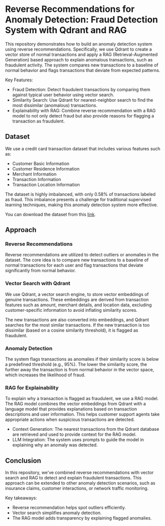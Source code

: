 # Reverse Recommendations for Anomaly Detection: Fraud Detection System with Qdrant and RAG

This repository demonstrates how to build an anomaly detection system using reverse recommendations. Specifically, we use Qdrant to create a vector store of normal transactions and apply a RAG (Retrieval-Augmented Generation) based approach to explain anomalous transactions, such as fraudulent activity. The system compares new transactions to a baseline of normal behavior and flags transactions that deviate from expected patterns.

Key Features:
- Fraud Detection: Detect fraudulent transactions by comparing them against typical user behavior using vector search.
- Similarity Search: Use Qdrant for nearest-neighbor search to find the most dissimilar (anomalous) transactions.
- Explainability with RAG: Combine reverse recommendation with a RAG model to not only detect fraud but also provide reasons for flagging a transaction as fraudulent.

## Dataset
We use a credit card transaction dataset that includes various features such as:

- Customer Basic Information
- Customer Residence Information
- Merchant Information
- Transaction Information
- Transaction Location Information

The dataset is highly imbalanced, with only 0.58% of transactions labeled as fraud. This imbalance presents a challenge for traditional supervised learning techniques, making this anomaly detection system more effective.

You can download the dataset from this [link](https://www.kaggle.com/datasets/kartik2112/fraud-detection).

## Approach
### Reverse Recommendations
Reverse recommendations are utilized to detect outliers or anomalies in the dataset. The core idea is to compare new transactions to a baseline of normal transactions for each user and flag transactions that deviate significantly from normal behavior.

### Vector Search with Qdrant
We use Qdrant, a vector search engine, to store vector embeddings of genuine transactions. These embeddings are derived from transaction features such as amount, merchant details, and location data, excluding customer-specific information to avoid inflating similarity scores.

The new transactions are also converted into embeddings, and Qdrant searches for the most similar transactions. If the new transaction is too dissimilar (based on a cosine similarity threshold), it is flagged as fraudulent.

### Anomaly Detection
The system flags transactions as anomalies if their similarity score is below a predefined threshold (e.g., 95%). The lower the similarity score, the further away the transaction is from normal behavior in the vector space, which increases the likelihood of fraud.

### RAG for Explainability
To explain why a transaction is flagged as fraudulent, we use a RAG model. The RAG model combines the vector embeddings from Qdrant with a language model that provides explanations based on transaction descriptions and user information. This helps customer support agents take appropriate actions when suspicious transactions are detected.

- Context Generation: The nearest transactions from the Qdrant database are retrieved and used to provide context for the RAG model.
- LLM Integration: The system uses prompts to guide the model in explaining why an anomaly was detected.

## Conclusion
In this repository, we've combined reverse recommendations with vector search and RAG to detect and explain fraudulent transactions. This approach can be extended to other anomaly detection scenarios, such as insurance claims, customer interactions, or network traffic monitoring.

Key takeaways:
- Reverse recommendation helps spot outliers efficiently.
- Vector search simplifies anomaly detection.
- The RAG model adds transparency by explaining flagged anomalies.